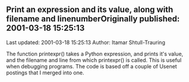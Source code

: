 ## Print an expression and its value, along with filename and linenumberOriginally published: 2001-03-18 15:25:13 
Last updated: 2001-03-18 15:25:13 
Author: Itamar Shtull-Trauring 
 
The function printexpr() takes a Python expression, and prints it's value, and the filename and line from which printexpr() is called. This is useful when debugging programs. The code is based off a couple of Usenet postings that I merged into one.